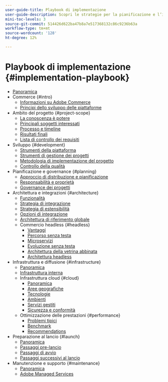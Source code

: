 ```yaml
---
user-guide-title: Playbook di implementazione
user-guide-description: Scopri le strategie per la pianificazione e l’implementazione di un sito Adobe Commerce di successo.
mini-toc-levels: 3
source-git-commit: 514426d622ba47b8a7e517368132c86c9236b63a
workflow-type: tm+mt
source-wordcount: '128'
ht-degree: 12%

---
```



# Playbook di implementazione {#implementation-playbook}

- [Panoramica](overview.md)
- Commerce {#intro}
   - [Informazioni su Adobe Commerce](intro/about-commerce.md)
   - [Principi dello sviluppo delle piattaforme](intro/platform-development.md)
- Ambito del progetto {#project-scope}
   - [La conoscenza è potere](project-scope/knowledge.md)
   - [Principali soggetti interessati](project-scope/key-stakeholders.md)
   - [Processo e timeline](project-scope/process-timeline.md)
   - [Risultati finali](project-scope/deliverables.md)
   - [Lista di controllo dei requisiti](project-scope/requirement-checklists.md)
- Sviluppo {#development}
   - [Strumenti della piattaforma](development/platform-tools.md)
   - [Strumenti di gestione dei progetti](development/project-management-tools.md)
   - [Metodologia di implementazione del progetto](development/delivery.md)
   - [Controllo della qualità](development/quality-control.md)
- Pianificazione e governance {#planning}
   - [Approccio di distribuzione e pianificazione](planning/delivery.md)
   - [Responsabilità e proprietà](planning/ownership.md)
   - [Governance dei progetti](planning/governance.md)
- Architettura e integrazioni {#architecture}
   - [Funzionalità](architecture/capabilities.md)
   - [Strategia di integrazione](architecture/integration-strategy.md)
   - [Strategia di estensibilità](architecture/extensibility-strategy.md)
   - [Opzioni di integrazione](architecture/integration-options.md)
   - [Architettura di riferimento globale](architecture/global-reference.md)
   - Commercio headless {#headless}
      - [Vantaggi](architecture/headless/benefits.md)
      - [Percorso senza testa](architecture/headless/journey-to-headless.md)
      - [Microservizi](architecture/headless/microservices.md)
      - [Evoluzione senza testa](architecture/headless/evolution.md)
      - [Architettura della vetrina abbinata](architecture/headless/legacy-storefront.md)
      - [Architettura headless](architecture/headless/adobe-commerce.md)
- Infrastruttura e diffusione {#infrastructure}
   - [Panoramica](infrastructure/overview.md)
   - [Infrastruttura interna](infrastructure/on-premises.md)
   - Infrastruttura cloud {#cloud}
      - [Panoramica](infrastructure/cloud/overview.md)
      - [Aree geografiche](infrastructure/cloud/regions.md)
      - [Tecnologie](infrastructure/cloud/technology.md)
      - [Ambienti](infrastructure/cloud/environments.md)
      - [Servizi gestiti](infrastructure/cloud/managed-services.md)
      - [Sicurezza e conformità](infrastructure/cloud/security.md)
   - Ottimizzazione delle prestazioni {#performance}
      - [Problemi tipici](infrastructure/performance/optimization.md)
      - [Benchmark](infrastructure/performance/benchmarks.md)
      - [Recommendations](infrastructure/performance/recommendations.md)
- Preparazione al lancio {#launch}
   - [Panoramica](launch/overview.md)
   - [Passaggi pre-lancio](launch/pre-launch-steps.md)
   - [Passaggi di avvio](launch/launch-steps.md)
   - [Passaggi successivi al lancio](launch/post-launch-steps.md)
- Manutenzione e supporto {#maintenance}
   - [Panoramica](maintenance/overview.md)
   - [Adobe Managed Services](maintenance/adobe-managed-services.md)
